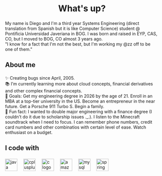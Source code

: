 <h1 align="center">What's up?</h1> 

###

<p align="left">My name is Diego and I'm a third year Systems Engineering (direct translation from Spanish but it is like Computer Science) student @ Pontificia Universidad Javeriana in BOG. I was born and raised in EYP, CAS, CO, but I moved to BOG, CO almost 3 years ago. <br> "I know for a fact that I'm not the best, but I'm working my @zz off to be one of them."</p>

###

<h2 align="left">About me</h2>

###

<p align="left">✨ Creating bugs since April, 2005.<br>📚 I'm currently learning more about cloud concepts, financial derivatives and other complex financial concepts.<br>🎯 Goals: Get my engineering degree in 2026 by the age of 21. Enroll in an MBA at a top-tier university in the US. Become an entrepreneur in the near future. Get a Porsche 911 Turbo S. Begin a family. <br>🎲 Fun fact: I wanted to double major engineering with a finance degree (I couldn't do it due to scholarship issues ._.). I listen to the Minecraft soundtrack when I need to focus. I can remember phone numbers, credit card numbers and other combinatios with certain level of ease. Watch enthusiast on a budget.</p>

###

<h2 align="left">I code with</h2>

###

<div align="left">
  <img src="https://cdn.jsdelivr.net/gh/devicons/devicon/icons/java/java-original.svg" height="40" alt="java logo"  />
  <img width="12" />
  <img src="https://skillicons.dev/icons?i=cpp" height="40" alt="cplusplus logo"  />
  <img width="12" />
  <img src="https://skillicons.dev/icons?i=c" height="40" alt="c logo"  />
  <img width="12" />
  <img src="https://skillicons.dev/icons?i=aws" height="40" alt="amazonwebservices logo"  />
  <img width="12" />
  <img src="https://cdn.simpleicons.org/mysql/4479A1" height="40" alt="mysql logo"  />
  <img width="12" />
  <img src="https://skillicons.dev/icons?i=spring" height="40" alt="spring logo"  />
</div>

###
